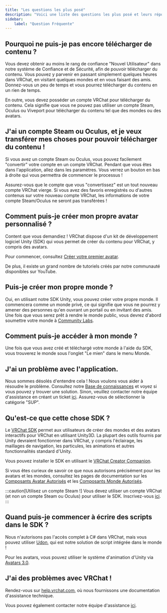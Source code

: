 ```yaml
---
title: "Les questions les plus posé"
description: "Voici une liste des questions les plus posé et leurs réponse"
sidebar:
    label: "Question Fréquente"
---
```

## Pourquoi ne puis-je pas encore télécharger de contenu ?

Vous devez obtenir au moins le rang de confiance "Nouvel Utilisateur" dans notre système de Confiance et de Sécurité, afin de pouvoir télécharger du contenu. Vous pouvez y parvenir en passant simplement quelques heures dans VRChat, en visitant quelques mondes et en vous faisant des amis. Donnez-vous un peu de temps et vous pourrez télécharger du contenu en un rien de temps.

En outre, vous devez posséder un compte VRChat pour télécharger du contenu. Cela signifie que vous ne pouvez pas utiliser un compte Steam, Oculus ou Viveport pour télécharger du contenu tel que des mondes ou des avatars.

## J'ai un compte Steam ou Oculus, et je veux transférer mes choses pour pouvoir télécharger du contenu !

Si vous avez un compte Steam ou Oculus, vous pouvez facilement "convertir" votre compte en un compte VRChat. Pendant que vous êtes dans l'application, allez dans les paramètres. Vous verrez un bouton en bas à droite qui vous permettra de commencer le processus !

Assurez-vous que le compte que vous "convertissez" est un tout nouveau compte VRChat vierge. Si vous avez des favoris enregistrés ou d'autres contenus sur votre nouveau compte VRChat, les informations de votre compte Steam/Oculus ne seront pas transférées !

## Comment puis-je créer mon propre avatar personnalisé ?

Content que vous demandiez ! VRChat dispose d'un kit de développement logiciel Unity (SDK) qui vous permet de créer du contenu pour VRChat, y compris des avatars.

Pour commencer, consultez [Créer votre premier avatar](/../avatars/creating-your-first-avatar).

De plus, il existe un grand nombre de tutoriels créés par notre communauté disponibles sur YouTube.

## Puis-je créer mon propre monde ?

Oui, en utilisant notre SDK Unity, vous pouvez créer votre propre monde. Il commencera comme un monde privé, ce qui signifie que vous ne pourrez y amener des personnes qu'en ouvrant un portail ou en invitant des amis. Une fois que vous serez prêt à rendre le monde public, vous devrez d'abord soumettre votre monde à [Community Labs](doc:vrchat-community-labs).

## Comment puis-je accéder à mon monde ?

Une fois que vous avez créé et téléchargé votre monde à l'aide du SDK, vous trouverez le monde sous l'onglet "Le mien" dans le menu Monde.

## J'ai un problème avec l'application.

Nous sommes désolés d'entendre cela ! Nous voulons vous aider à résoudre le problème. Consultez notre [Base de connaissances](https://help.vrchat.com) et voyez si vous pouvez y trouver une solution. Sinon, veuillez contacter notre équipe d'assistance en créant un ticket [ici](https://help.vrchat.com/new). Assurez-vous de sélectionner la catégorie "SUP".

## Qu'est-ce que cette chose SDK ?

Le [VRChat SDK](/../guides/sdkx) permet aux utilisateurs de créer des mondes et des avatars interactifs pour VRChat en utilisant Unity3D. La plupart des outils fournis par Unity devraient fonctionner dans VRChat, y compris l'éclairage, les maillages de navigation, les particules, les animations et autres fonctionnalités standard d'Unity.

Vous pouvez installer le SDK en utilisant le [VRChat Creator Companion](https://vcc.docs.vrchat.com/).

Si vous êtes curieux de savoir ce que nous autorisons précisément pour les avatars et les mondes, consultez les pages de documentation sur les [Composants Avatar Autorisés](/../avatars/whitelisted-avatar-components) et les [Composants Monde Autorisés](/../worlds/whitelisted-world-components).

:::caution[Utilisez un compte Steam !]
Vous devez utiliser un compte VRChat (et non un compte Steam ou Oculus) pour utiliser le SDK. Inscrivez-vous [ici](https://vrchat.com/register).
:::

## Quand puis-je commencer à écrire des scripts dans le SDK ?

Nous n'autorisons pas l'accès complet à C# dans VRChat, mais vous pouvez utiliser [Udon](/../worlds/udon/index), qui est notre solution de script intégrée dans le monde !

Pour les avatars, vous pouvez utiliser le système d'animation d'Unity via [Avatars 3.0](/../avatars/index).

## J'ai des problèmes avec VRChat !

Rendez-vous sur [help.vrchat.com](https://help.vrchat.com), où nous fournissons une documentation d'assistance technique.

Vous pouvez également contacter notre équipe d'assistance [ici](https://vrch.at/support).